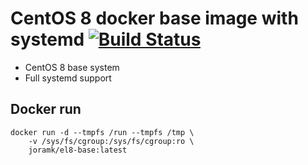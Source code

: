 # CentOS 8 docker base image with systemd [![Build Status](https://travis-ci.org/joramk/el8-base.svg?branch=master)](https://travis-ci.org/joramk/el8-base)
- CentOS 8 base system
- Full systemd support

## Docker run
~~~
docker run -d --tmpfs /run --tmpfs /tmp \
    -v /sys/fs/cgroup:/sys/fs/cgroup:ro \
    joramk/el8-base:latest
~~~
